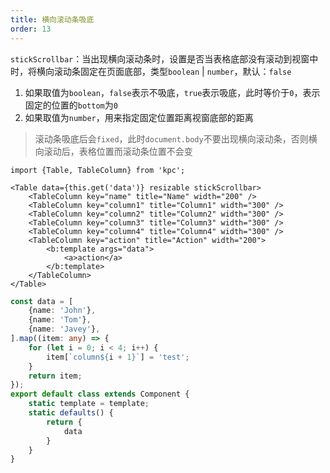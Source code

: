```yaml
---
title: 横向滚动条吸底
order: 13
---
```


`stickScrollbar`：当出现横向滚动条时，设置是否当表格底部没有滚动到视窗中时，将横向滚动条固定在页面底部，类型`boolean` | `number`，默认：`false`

1. 如果取值为`boolean`，`false`表示不吸底，`true`表示吸底，此时等价于`0`，表示固定的位置的`bottom`为`0`
2. 如果取值为`number`，用来指定固定位置距离视窗底部的距离

> 滚动条吸底后会`fixed`，此时`document.body`不要出现横向滚动条，否则横向滚动后，表格位置而滚动条位置不会变

```vdt
import {Table, TableColumn} from 'kpc';

<Table data={this.get('data')} resizable stickScrollbar>
    <TableColumn key="name" title="Name" width="200" />
    <TableColumn key="column1" title="Column1" width="300" />
    <TableColumn key="column2" title="Column2" width="300" />
    <TableColumn key="column3" title="Column3" width="300" />
    <TableColumn key="column4" title="Column4" width="300" />
    <TableColumn key="action" title="Action" width="200">
        <b:template args="data">
            <a>action</a>
        </b:template>
    </TableColumn>
</Table>
```

```ts
const data = [
    {name: 'John'},
    {name: 'Tom'},
    {name: 'Javey'},
].map((item: any) => {
    for (let i = 0; i < 4; i++) {
        item[`column${i + 1}`] = 'test';
    }
    return item;
});
export default class extends Component {
    static template = template;
    static defaults() {
        return {
            data
        }
    }
}
```
